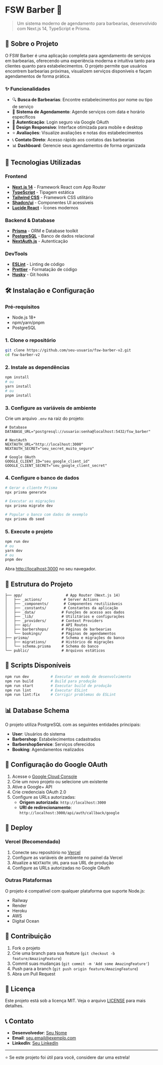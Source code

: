 # FSW Barber 💈

> Um sistema moderno de agendamento para barbearias, desenvolvido com Next.js 14, TypeScript e Prisma.

## 📱 Sobre o Projeto

O FSW Barber é uma aplicação completa para agendamento de serviços em barbearias, oferecendo uma experiência moderna e intuitiva tanto para clientes quanto para estabelecimentos. O projeto permite que usuários encontrem barbearias próximas, visualizem serviços disponíveis e façam agendamentos de forma prática.

### ✨ Funcionalidades

- 🔍 **Busca de Barbearias**: Encontre estabelecimentos por nome ou tipo de serviço
- 📅 **Sistema de Agendamento**: Agende serviços com data e horário específicos
- 👤 **Autenticação**: Login seguro via Google OAuth
- 📱 **Design Responsivo**: Interface otimizada para mobile e desktop
- ⭐ **Avaliações**: Visualize avaliações e notas dos estabelecimentos
- 📞 **Contato Direto**: Acesso rápido aos contatos das barbearias
- 📊 **Dashboard**: Gerencie seus agendamentos de forma organizada

## 🚀 Tecnologias Utilizadas

### Frontend

- **[Next.js 14](https://nextjs.org/)** - Framework React com App Router
- **[TypeScript](https://www.typescriptlang.org/)** - Tipagem estática
- **[Tailwind CSS](https://tailwindcss.com/)** - Framework CSS utilitário
- **[Shadcn/ui](https://ui.shadcn.com/)** - Componentes UI acessíveis
- **[Lucide React](https://lucide.dev/)** - Ícones modernos

### Backend & Database

- **[Prisma](https://www.prisma.io/)** - ORM e Database toolkit
- **[PostgreSQL](https://www.postgresql.org/)** - Banco de dados relacional
- **[NextAuth.js](https://next-auth.js.org/)** - Autenticação

### DevTools

- **[ESLint](https://eslint.org/)** - Linting de código
- **[Prettier](https://prettier.io/)** - Formatação de código
- **[Husky](https://typicode.github.io/husky/)** - Git hooks

## 🛠️ Instalação e Configuração

### Pré-requisitos

- Node.js 18+
- npm/yarn/pnpm
- PostgreSQL

### 1. Clone o repositório

```bash
git clone https://github.com/seu-usuario/fsw-barber-v2.git
cd fsw-barber-v2
```

### 2. Instale as dependências

```bash
npm install
# ou
yarn install
# ou
pnpm install
```

### 3. Configure as variáveis de ambiente

Crie um arquivo `.env` na raiz do projeto:

```env
# Database
DATABASE_URL="postgresql://usuario:senha@localhost:5432/fsw_barber"

# NextAuth
NEXTAUTH_URL="http://localhost:3000"
NEXTAUTH_SECRET="seu_secret_muito_seguro"

# Google OAuth
GOOGLE_CLIENT_ID="seu_google_client_id"
GOOGLE_CLIENT_SECRET="seu_google_client_secret"
```

### 4. Configure o banco de dados

```bash
# Gerar o cliente Prisma
npx prisma generate

# Executar as migrações
npx prisma migrate dev

# Popular o banco com dados de exemplo
npx prisma db seed
```

### 5. Execute o projeto

```bash
npm run dev
# ou
yarn dev
# ou
pnpm dev
```

Abra [http://localhost:3000](http://localhost:3000) no seu navegador.

## 📁 Estrutura do Projeto

```
├── app/                    # App Router (Next.js 14)
│   ├── _actions/          # Server Actions
│   ├── _components/       # Componentes reutilizáveis
│   ├── _constants/        # Constantes da aplicação
│   ├── _data/            # Funções de acesso aos dados
│   ├── _lib/             # Utilitários e configurações
│   ├── _providers/       # Context Providers
│   ├── api/              # API Routes
│   ├── barbershops/      # Páginas de barbearias
│   └── bookings/         # Páginas de agendamentos
├── prisma/               # Schema e migrações do banco
│   ├── migrations/       # Histórico de migrações
│   └── schema.prisma     # Schema do banco
└── public/               # Arquivos estáticos
```

## 🎯 Scripts Disponíveis

```bash
npm run dev          # Executar em modo de desenvolvimento
npm run build        # Build para produção
npm run start        # Executar build de produção
npm run lint         # Executar ESLint
npm run lint:fix     # Corrigir problemas do ESLint
```

## 📊 Database Schema

O projeto utiliza PostgreSQL com as seguintes entidades principais:

- **User**: Usuários do sistema
- **Barbershop**: Estabelecimentos cadastrados
- **BarbershopService**: Serviços oferecidos
- **Booking**: Agendamentos realizados

## 🔧 Configuração do Google OAuth

1. Acesse o [Google Cloud Console](https://console.cloud.google.com/)
2. Crie um novo projeto ou selecione um existente
3. Ative a Google+ API
4. Crie credenciais OAuth 2.0
5. Configure as URLs autorizadas:
   - **Origem autorizada**: `http://localhost:3000`
   - **URI de redirecionamento**: `http://localhost:3000/api/auth/callback/google`

## 🚀 Deploy

### Vercel (Recomendado)

1. Conecte seu repositório no [Vercel](https://vercel.com)
2. Configure as variáveis de ambiente no painel da Vercel
3. Atualize a `NEXTAUTH_URL` para sua URL de produção
4. Configure as URLs autorizadas no Google OAuth

### Outras Plataformas

O projeto é compatível com qualquer plataforma que suporte Node.js:

- Railway
- Render
- Heroku
- AWS
- Digital Ocean

## 🤝 Contribuição

1. Fork o projeto
2. Crie uma branch para sua feature (`git checkout -b feature/AmazingFeature`)
3. Commit suas mudanças (`git commit -m 'Add some AmazingFeature'`)
4. Push para a branch (`git push origin feature/AmazingFeature`)
5. Abra um Pull Request

## 📄 Licença

Este projeto está sob a licença MIT. Veja o arquivo [LICENSE](LICENSE) para mais detalhes.

## 📞 Contato

- **Desenvolvedor**: [Seu Nome](https://github.com/seu-usuario)
- **Email**: seu.email@exemplo.com
- **LinkedIn**: [Seu LinkedIn](https://linkedin.com/in/seu-perfil)

---

⭐ Se este projeto foi útil para você, considere dar uma estrela!

